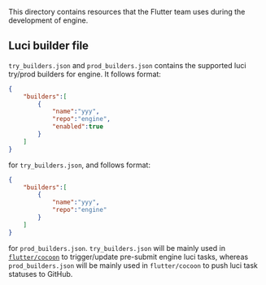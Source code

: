 This directory contains resources that the Flutter team uses during 
the development of engine.

## Luci builder file
`try_builders.json` and `prod_builders.json` contains the 
supported luci try/prod builders for engine. It follows format:
```json
{
    "builders":[
        {
            "name":"yyy",
            "repo":"engine",
            "enabled":true
        }
    ]
}
```
for `try_builders.json`, and follows format:
```json
{
    "builders":[
        {
            "name":"yyy",
            "repo":"engine"
        }
    ]
}
```
for `prod_builders.json`. `try_builders.json` will be mainly used in 
[`flutter/cocoon`](https://github.com/flutter/cocoon) to trigger/update pre-submit
engine luci tasks, whereas `prod_builders.json` will be mainly used in `flutter/cocoon`
to push luci task statuses to GitHub.